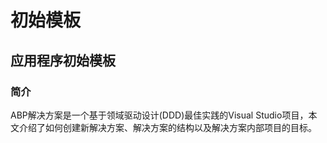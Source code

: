 # 初始模板

应用程序初始模板
-----------------------------

### 简介

ABP解决方案是一个基于领域驱动设计(DDD)最佳实践的Visual Studio项目，本文介绍了如何创建新解决方案、解决方案的结构以及解决方案内部项目的目标。
